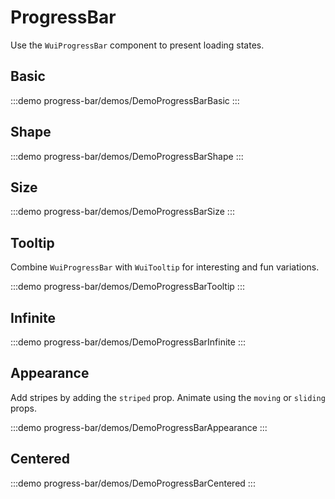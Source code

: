 <script setup>
import DemoProgressBarBasic from '@/components/progress-bar/demos/DemoProgressBarBasic.vue'
import DemoProgressBarShape from '@/components/progress-bar/demos/DemoProgressBarShape.vue'
import DemoProgressBarSize from '@/components/progress-bar/demos/DemoProgressBarSize.vue'
import DemoProgressBarInfinite from '@/components/progress-bar/demos/DemoProgressBarInfinite.vue'
import DemoProgressBarTooltip from '@/components/progress-bar/demos/DemoProgressBarTooltip.vue'
import DemoProgressBarCentered from '@/components/progress-bar/demos/DemoProgressBarCentered.vue'
import DemoProgressBarAppearance from '@/components/progress-bar/demos/DemoProgressBarAppearance.vue'
</script>

# ProgressBar

Use the `WuiProgressBar` component to present loading states.

## Basic

:::demo progress-bar/demos/DemoProgressBarBasic
<DemoProgressBarBasic />
:::

## Shape

:::demo progress-bar/demos/DemoProgressBarShape
<DemoProgressBarShape />
:::

## Size

:::demo progress-bar/demos/DemoProgressBarSize
<DemoProgressBarSize />
:::

## Tooltip

Combine `WuiProgressBar` with `WuiTooltip` for interesting and fun variations.

:::demo progress-bar/demos/DemoProgressBarTooltip
<DemoProgressBarTooltip />
:::

## Infinite

:::demo progress-bar/demos/DemoProgressBarInfinite
<DemoProgressBarInfinite />
:::

## Appearance

Add stripes by adding the `striped` prop.
Animate using the `moving` or `sliding` props.

:::demo progress-bar/demos/DemoProgressBarAppearance
<DemoProgressBarAppearance />
:::

## Centered

:::demo progress-bar/demos/DemoProgressBarCentered
<DemoProgressBarCentered />
:::
